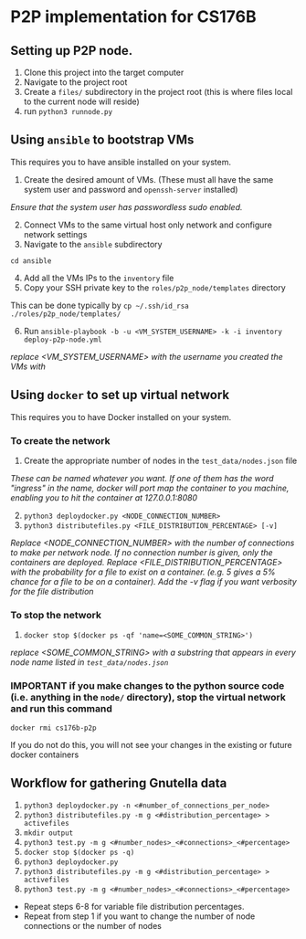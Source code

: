 # P2P implementation for CS176B
## Setting up P2P node.
1. Clone this project into the target computer
2. Navigate to the project root
3. Create a `files/` subdirectory in the project root (this is where files local to the current node will reside)
3. run `python3 runnode.py`

## Using `ansible` to bootstrap VMs
This requires you to have ansible installed on your system.
1. Create the desired amount of VMs. (These must all have the same system user and password and `openssh-server` installed)

_Ensure that the system user has passwordless sudo enabled._

2. Connect VMs to the same virtual host only network and configure network settings
3. Navigate to the `ansible` subdirectory

`cd ansible`

4. Add all the VMs IPs to the `inventory` file
5. Copy your SSH private key to the `roles/p2p_node/templates` directory

This can be done typically by `cp ~/.ssh/id_rsa ./roles/p2p_node/templates/`

6. Run `ansible-playbook -b -u <VM_SYSTEM_USERNAME> -k -i inventory deploy-p2p-node.yml`

_replace <VM_SYSTEM_USERNAME> with the username you created the VMs with_

## Using `docker` to set up virtual network
This requires you to have Docker installed on your system.
### To create the network
1. Create the appropriate number of nodes in the `test_data/nodes.json` file

_These can be named whatever you want. If one of them has the word "ingress" in the name, docker will port map the container to you machine, enabling you to hit the container at 127.0.0.1:8080_

2. `python3 deploydocker.py <NODE_CONNECTION_NUMBER>`
3. `python3 distributefiles.py <FILE_DISTRIBUTION_PERCENTAGE> [-v]`

_Replace <NODE_CONNECTION_NUMBER> with the number of connections to make per network node. If no connection number is given, only the containers are deployed. Replace <FILE_DISTRIBUTION_PERCENTAGE> with the probability for a file to exist on a container. (e.g. 5 gives a 5% chance for a file to be on a container). Add the -v flag if you want verbosity for the file distribution_
### To stop the network
1. `docker stop $(docker ps -qf 'name=<SOME_COMMON_STRING>')`

_replace <SOME_COMMON_STRING> with a substring that appears in every node name listed in `test_data/nodes.json`_
### IMPORTANT if you make changes to the python source code (i.e. anything in the `node/` directory), stop the virtual network and run this command
`docker rmi cs176b-p2p`

If you do not do this, you will not see your changes in the existing or future docker containers

## Workflow for gathering Gnutella data
1. `python3 deploydocker.py -n <#number_of_connections_per_node>`
2. `python3 distributefiles.py -m g <#distribution_percentage> > activefiles`
3. `mkdir output`
4. `python3 test.py -m g <#number_nodes>_<#connections>_<#percentage>`
5. `docker stop $(docker ps -q)`
6. `python3 deploydocker.py`
7. `python3 distributefiles.py -m g <#distribution_percentage> > activefiles`
8. `python3 test.py -m g <#number_nodes>_<#connections>_<#percentage>`
* Repeat steps 6-8 for variable file distribution percentages.
* Repeat from step 1 if you want to change the number of node connections or the number of nodes
